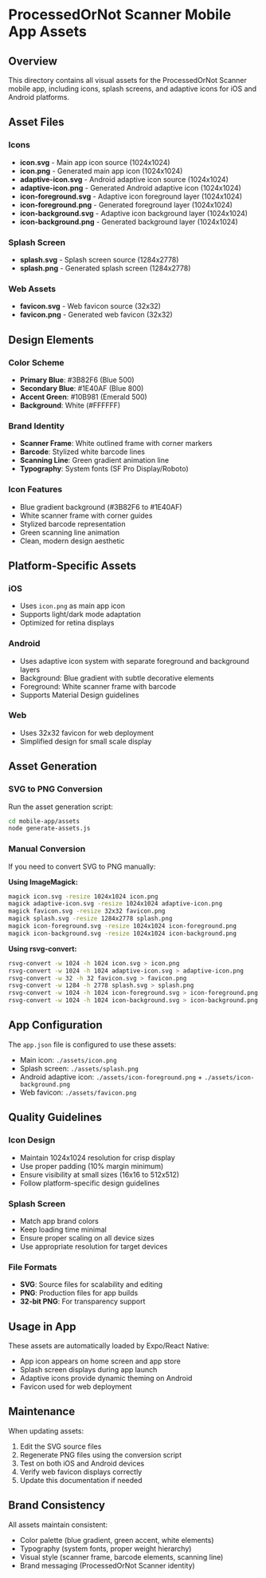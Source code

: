 # ProcessedOrNot Scanner Mobile App Assets

## Overview
This directory contains all visual assets for the ProcessedOrNot Scanner mobile app, including icons, splash screens, and adaptive icons for iOS and Android platforms.

## Asset Files

### Icons
- **icon.svg** - Main app icon source (1024x1024)
- **icon.png** - Generated main app icon (1024x1024)
- **adaptive-icon.svg** - Android adaptive icon source (1024x1024)
- **adaptive-icon.png** - Generated Android adaptive icon (1024x1024)
- **icon-foreground.svg** - Adaptive icon foreground layer (1024x1024)
- **icon-foreground.png** - Generated foreground layer (1024x1024)
- **icon-background.svg** - Adaptive icon background layer (1024x1024)
- **icon-background.png** - Generated background layer (1024x1024)

### Splash Screen
- **splash.svg** - Splash screen source (1284x2778)
- **splash.png** - Generated splash screen (1284x2778)

### Web Assets
- **favicon.svg** - Web favicon source (32x32)
- **favicon.png** - Generated web favicon (32x32)

## Design Elements

### Color Scheme
- **Primary Blue**: #3B82F6 (Blue 500)
- **Secondary Blue**: #1E40AF (Blue 800)
- **Accent Green**: #10B981 (Emerald 500)
- **Background**: White (#FFFFFF)

### Brand Identity
- **Scanner Frame**: White outlined frame with corner markers
- **Barcode**: Stylized white barcode lines
- **Scanning Line**: Green gradient animation line
- **Typography**: System fonts (SF Pro Display/Roboto)

### Icon Features
- Blue gradient background (#3B82F6 to #1E40AF)
- White scanner frame with corner guides
- Stylized barcode representation
- Green scanning line animation
- Clean, modern design aesthetic

## Platform-Specific Assets

### iOS
- Uses `icon.png` as main app icon
- Supports light/dark mode adaptation
- Optimized for retina displays

### Android
- Uses adaptive icon system with separate foreground and background layers
- Background: Blue gradient with subtle decorative elements
- Foreground: White scanner frame with barcode
- Supports Material Design guidelines

### Web
- Uses 32x32 favicon for web deployment
- Simplified design for small scale display

## Asset Generation

### SVG to PNG Conversion
Run the asset generation script:
```bash
cd mobile-app/assets
node generate-assets.js
```

### Manual Conversion
If you need to convert SVG to PNG manually:

**Using ImageMagick:**
```bash
magick icon.svg -resize 1024x1024 icon.png
magick adaptive-icon.svg -resize 1024x1024 adaptive-icon.png
magick favicon.svg -resize 32x32 favicon.png
magick splash.svg -resize 1284x2778 splash.png
magick icon-foreground.svg -resize 1024x1024 icon-foreground.png
magick icon-background.svg -resize 1024x1024 icon-background.png
```

**Using rsvg-convert:**
```bash
rsvg-convert -w 1024 -h 1024 icon.svg > icon.png
rsvg-convert -w 1024 -h 1024 adaptive-icon.svg > adaptive-icon.png
rsvg-convert -w 32 -h 32 favicon.svg > favicon.png
rsvg-convert -w 1284 -h 2778 splash.svg > splash.png
rsvg-convert -w 1024 -h 1024 icon-foreground.svg > icon-foreground.png
rsvg-convert -w 1024 -h 1024 icon-background.svg > icon-background.png
```

## App Configuration

The `app.json` file is configured to use these assets:
- Main icon: `./assets/icon.png`
- Splash screen: `./assets/splash.png`
- Android adaptive icon: `./assets/icon-foreground.png` + `./assets/icon-background.png`
- Web favicon: `./assets/favicon.png`

## Quality Guidelines

### Icon Design
- Maintain 1024x1024 resolution for crisp display
- Use proper padding (10% margin minimum)
- Ensure visibility at small sizes (16x16 to 512x512)
- Follow platform-specific design guidelines

### Splash Screen
- Match app brand colors
- Keep loading time minimal
- Ensure proper scaling on all device sizes
- Use appropriate resolution for target devices

### File Formats
- **SVG**: Source files for scalability and editing
- **PNG**: Production files for app builds
- **32-bit PNG**: For transparency support

## Usage in App

These assets are automatically loaded by Expo/React Native:
- App icon appears on home screen and app store
- Splash screen displays during app launch
- Adaptive icons provide dynamic theming on Android
- Favicon used for web deployment

## Maintenance

When updating assets:
1. Edit the SVG source files
2. Regenerate PNG files using the conversion script
3. Test on both iOS and Android devices
4. Verify web favicon displays correctly
5. Update this documentation if needed

## Brand Consistency

All assets maintain consistent:
- Color palette (blue gradient, green accent, white elements)
- Typography (system fonts, proper weight hierarchy)
- Visual style (scanner frame, barcode elements, scanning line)
- Brand messaging (ProcessedOrNot Scanner identity)